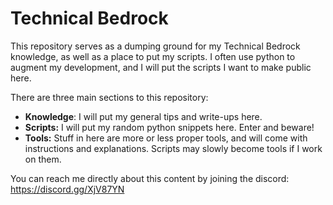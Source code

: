 # Technical Bedrock

This repository serves as a dumping ground for my Technical Bedrock knowledge, as well as a place to put my scripts. I often use python to augment my development, and I will put the scripts I want to make public here.

There are three main sections to this repository:
 - **Knowledge**: I will put my general tips and write-ups here.
 - **Scripts:** I will put my random python snippets here. Enter and beware!
 - **Tools:** Stuff in here are more or less proper tools, and will come with instructions and explanations. Scripts may slowly become tools if I work on them. 

You can reach me directly about this content by joining the discord: https://discord.gg/XjV87YN


